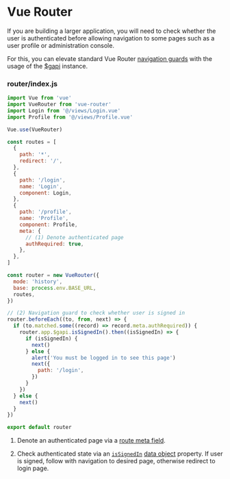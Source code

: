 # Vue Router

If you are building a larger application, you will need to check whether the user is authenticated before allowing navigation to some pages such as a user profile or administration console.

For this, you can elevate standard Vue Router [navigation guards](https://router.vuejs.org/guide/advanced/navigation-guards.html) with the usage of the [$gapi](/reference/GoogleAuthService/_index.html#googleauthservice) instance.

### router/index.js

```js
import Vue from 'vue'
import VueRouter from 'vue-router'
import Login from '@/views/Login.vue'
import Profile from '@/views/Profile.vue'

Vue.use(VueRouter)

const routes = [
  {
    path: '*',
    redirect: '/',
  },
  {
    path: '/login',
    name: 'Login',
    component: Login,
  },
  {
    path: '/profile',
    name: 'Profile',
    component: Profile,
    meta: {
      // (1) Denote authenticated page
      authRequired: true,
    },
  },
]

const router = new VueRouter({
  mode: 'history',
  base: process.env.BASE_URL,
  routes,
})

// (2) Navigation guard to check whether user is signed in
router.beforeEach((to, from, next) => {
  if (to.matched.some((record) => record.meta.authRequired)) {
    router.app.$gapi.isSignedIn().then((isSignedIn) => {
      if (isSignedIn) {
        next()
      } else {
        alert('You must be logged in to see this page')
        next({
          path: '/login',
        })
      }
    })
  } else {
    next()
  }
})

export default router
```

1. Denote an authenticated page via a [route meta field](https://router.vuejs.org/guide/advanced/meta.html).

1. Check authenticated state via an [`isSignedIn`](/reference/GoogleAuthService/_index.html#issignedin-⇒-promise-boolean) [data object](https://vuejs.org/v2/guide/instance.html#Data-and-Methods) property. If user is signed, follow with navigation to desired page, otherwise redirect to login page.
